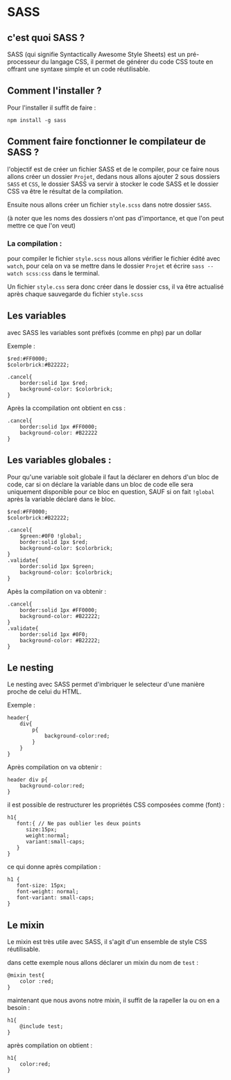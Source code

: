 # SASS

## c'est quoi SASS ?

SASS (qui signifie Syntactically Awesome Style Sheets) est un pré-processeur du langage CSS, il permet de générer du code CSS toute en offrant 
une syntaxe simple et un code réutilisable.

## Comment l'installer ?

Pour l'installer il suffit de faire :
```
npm install -g sass
```

## Comment faire fonctionner le compilateur de SASS ? 

l'objectif est de créer un fichier SASS et de le compiler, pour ce faire nous allons créer un dossier `Projet`, dedans nous allons
ajouter 2 sous dossiers `SASS` et `CSS`, le dossier SASS va servir à stocker le code SASS et le dossier CSS va être le résultat de 
la compilation.

Ensuite nous allons créer un fichier `style.scss` dans notre dossier `SASS`.

(à noter que les noms des dossiers n'ont pas d'importance, et que l'on peut mettre ce que l'on veut)

### La compilation : 

pour compiler le fichier `style.scss` nous allons vérifier le fichier édité avec `watch`, pour cela on va se mettre dans le dossier `Projet`
et écrire `sass --watch scss:css` dans le terminal.

Un fichier `style.css` sera donc créer dans le dossier css, il va être actualisé après chaque sauvegarde du fichier `style.scss`

## Les variables 

avec SASS les variables sont préfixés (comme en php) par un dollar 

Exemple : 

```
$red:#FF0000;
$colorbrick:#B22222;

.cancel{
    border:solid 1px $red;
    background-color: $colorbrick;
}
```
Après la ccompilation ont obtient en css : 
```
.cancel{
    border:solid 1px #FF0000;
    background-color: #B22222
}
```

## Les variables globales : 

Pour qu'une variable soit globale il faut la déclarer en dehors d'un bloc de code, car si on déclare la variable dans un bloc de code
elle sera uniquement disponible pour ce bloc en question, SAUF si on fait `!global` après la variable déclaré dans le bloc.
```
$red:#FF0000;
$colorbrick:#B22222;

.cancel{
    $green:#0F0 !global;
    border:solid 1px $red;
    background-color: $colorbrick;
}
.validate{
    border:solid 1px $green;
    background-color: $colorbrick; 
}
```

Apès la compilation on va obtenir : 
```
.cancel{
    border:solid 1px #FF0000;
    background-color: #B22222;
}
.validate{
    border:solid 1px #0F0;
    background-color: #B22222; 
}
```

## Le nesting

Le nesting avec SASS permet d'imbriquer le selecteur d'une manière proche de celui du HTML.

Exemple : 
```
header{ 
    div{   
        p{
            background-color:red;
        }
    }
}
```

Après compilation on va obtenir : 

```
header div p{
    background-color:red;
}
```
il est possible de restructurer les propriétés CSS composées comme (font) :
```
h1{
   font:{ // Ne pas oublier les deux points
      size:15px;
      weight:normal;
      variant:small-caps;
   }
} 
```
ce qui donne après compilation : 

```
h1 {
   font-size: 15px;
   font-weight: normal;
   font-variant: small-caps;
} 
```

## Le mixin 

Le mixin est très utile avec SASS, il s'agit d'un ensemble de style CSS réutilisable.

dans cette exemple nous allons déclarer un mixin du nom de `test` : 
```
@mixin test{
    color :red;
}
```

maintenant que nous avons notre mixin, il suffit de la rapeller la ou on en a besoin :
```
h1{
    @include test;
}
```

après compilation on obtient : 
```
h1{
    color:red;
}
```